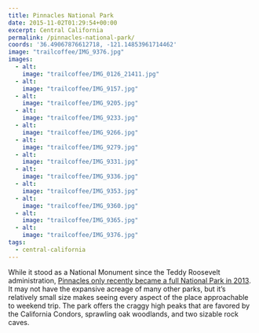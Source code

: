 ```yaml
---
title: Pinnacles National Park
date: 2015-11-02T01:29:54+00:00
excerpt: Central California
permalink: /pinnacles-national-park/
coords: '36.49067876612718, -121.14853961714462'
image: "trailcoffee/IMG_9376.jpg"
images:
  - alt: 
    image: "trailcoffee/IMG_0126_21411.jpg"
  - alt: 
    image: "trailcoffee/IMG_9157.jpg"
  - alt: 
    image: "trailcoffee/IMG_9205.jpg"
  - alt: 
    image: "trailcoffee/IMG_9233.jpg"
  - alt: 
    image: "trailcoffee/IMG_9266.jpg"
  - alt: 
    image: "trailcoffee/IMG_9279.jpg"
  - alt: 
    image: "trailcoffee/IMG_9331.jpg"
  - alt: 
    image: "trailcoffee/IMG_9336.jpg"
  - alt: 
    image: "trailcoffee/IMG_9353.jpg"
  - alt: 
    image: "trailcoffee/IMG_9360.jpg"
  - alt: 
    image: "trailcoffee/IMG_9365.jpg"
  - alt: 
    image: "trailcoffee/IMG_9376.jpg"
tags:
  - central-california
---
```

While it stood as a National Monument since the Teddy Roosevelt administration, <a href="http://www.nps.gov/pinn/index.htm">Pinnacles only recently became a full National Park in 2013</a>. It may not have the expansive acreage of many other parks, but it’s relatively small size makes seeing every aspect of the place approachable to weekend trip. The park offers the craggy high peaks that are favored by the California Condors, sprawling oak woodlands, and two sizable rock caves.

